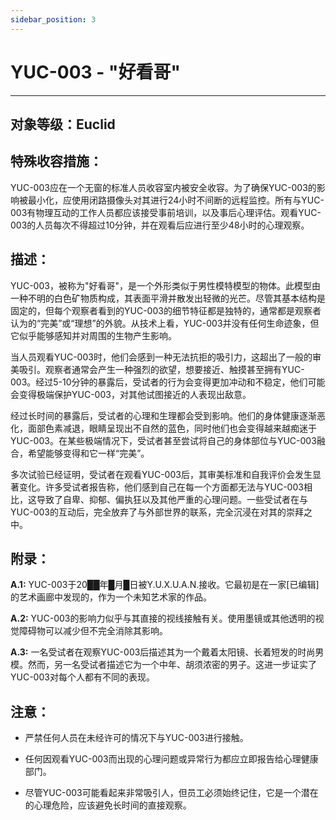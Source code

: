 ```yaml
---
sidebar_position: 3
---
```


# YUC-003 - "好看哥"
---

**对象等级**：Euclid
---

**特殊收容措施**：
---
YUC-003应在一个无窗的标准人员收容室内被安全收容。为了确保YUC-003的影响被最小化，应使用闭路摄像头对其进行24小时不间断的远程监控。所有与YUC-003有物理互动的工作人员都应该接受事前培训，以及事后心理评估。观看YUC-003的人员每次不得超过10分钟，并在观看后应进行至少48小时的心理观察。

**描述**：
---
YUC-003，被称为"好看哥"，是一个外形类似于男性模特模型的物体。此模型由一种不明的白色矿物质构成，其表面平滑并散发出轻微的光芒。尽管其基本结构是固定的，但每个观察者看到的YUC-003的细节特征都是独特的，通常都是观察者认为的“完美”或“理想”的外貌。从技术上看，YUC-003并没有任何生命迹象，但它似乎能够感知并对周围的生物产生影响。

当人员观看YUC-003时，他们会感到一种无法抗拒的吸引力，这超出了一般的审美吸引。观察者通常会产生一种强烈的欲望，想要接近、触摸甚至拥有YUC-003。经过5-10分钟的暴露后，受试者的行为会变得更加冲动和不稳定，他们可能会变得极端保护YUC-003，对其他试图接近的人表现出敌意。

经过长时间的暴露后，受试者的心理和生理都会受到影响。他们的身体健康逐渐恶化，面部色素减退，眼睛呈现出不自然的蓝色，同时他们也会变得越来越痴迷于YUC-003。在某些极端情况下，受试者甚至尝试将自己的身体部位与YUC-003融合，希望能够变得和它一样“完美”。

多次试验已经证明，受试者在观看YUC-003后，其审美标准和自我评价会发生显著变化。许多受试者报告称，他们感到自己在每一个方面都无法与YUC-003相比，这导致了自卑、抑郁、偏执狂以及其他严重的心理问题。一些受试者在与YUC-003的互动后，完全放弃了与外部世界的联系，完全沉浸在对其的崇拜之中。

**附录**：
---

**A.1:** YUC-003于20██年█月█日被Y.U.X.U.A.N.接收。它最初是在一家[已编辑]的艺术画廊中发现的，作为一个未知艺术家的作品。

**A.2:** YUC-003的影响力似乎与其直接的视线接触有关。使用墨镜或其他透明的视觉障碍物可以减少但不完全消除其影响。

**A.3:** 一名受试者在观察YUC-003后描述其为一个戴着太阳镜、长着短发的时尚男模。然而，另一名受试者描述它为一个中年、胡须浓密的男子。这进一步证实了YUC-003对每个人都有不同的表现。

**注意**：
---

- 严禁任何人员在未经许可的情况下与YUC-003进行接触。

- 任何因观看YUC-003而出现的心理问题或异常行为都应立即报告给心理健康部门。

- 尽管YUC-003可能看起来非常吸引人，但员工必须始终记住，它是一个潜在的心理危险，应该避免长时间的直接观察。